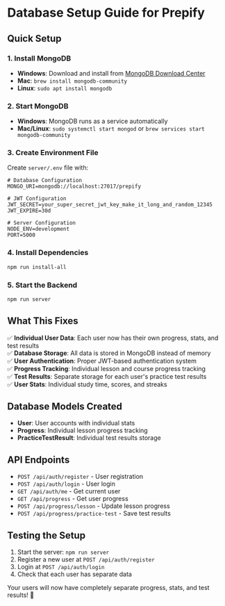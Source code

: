 # Database Setup Guide for Prepify

## Quick Setup

### 1. Install MongoDB
- **Windows**: Download and install from [MongoDB Download Center](https://www.mongodb.com/try/download/community)
- **Mac**: `brew install mongodb-community`
- **Linux**: `sudo apt install mongodb`

### 2. Start MongoDB
- **Windows**: MongoDB runs as a service automatically
- **Mac/Linux**: `sudo systemctl start mongod` or `brew services start mongodb-community`

### 3. Create Environment File
Create `server/.env` file with:
```env
# Database Configuration
MONGO_URI=mongodb://localhost:27017/prepify

# JWT Configuration
JWT_SECRET=your_super_secret_jwt_key_make_it_long_and_random_12345
JWT_EXPIRE=30d

# Server Configuration
NODE_ENV=development
PORT=5000
```

### 4. Install Dependencies
```bash
npm run install-all
```

### 5. Start the Backend
```bash
npm run server
```

## What This Fixes

✅ **Individual User Data**: Each user now has their own progress, stats, and test results  
✅ **Database Storage**: All data is stored in MongoDB instead of memory  
✅ **User Authentication**: Proper JWT-based authentication system  
✅ **Progress Tracking**: Individual lesson and course progress tracking  
✅ **Test Results**: Separate storage for each user's practice test results  
✅ **User Stats**: Individual study time, scores, and streaks  

## Database Models Created

- **User**: User accounts with individual stats
- **Progress**: Individual lesson progress tracking
- **PracticeTestResult**: Individual test results storage

## API Endpoints

- `POST /api/auth/register` - User registration
- `POST /api/auth/login` - User login
- `GET /api/auth/me` - Get current user
- `GET /api/progress` - Get user progress
- `POST /api/progress/lesson` - Update lesson progress
- `POST /api/progress/practice-test` - Save test results

## Testing the Setup

1. Start the server: `npm run server`
2. Register a new user at `POST /api/auth/register`
3. Login at `POST /api/auth/login`
4. Check that each user has separate data

Your users will now have completely separate progress, stats, and test results! 🎉
